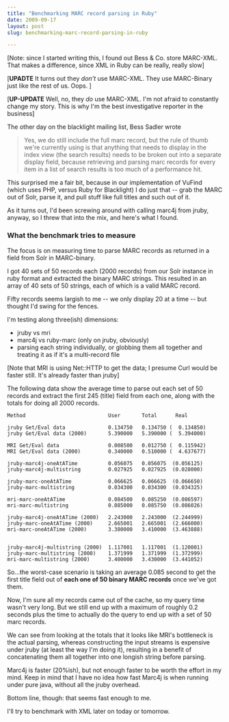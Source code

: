 ```yaml
---
title: "Benchmarking MARC record parsing in Ruby"
date: 2009-09-17
layout: post
slug: benchmarking-marc-record-parsing-in-ruby

---
```


[Note: since I started writing this, I found out Bess & Co. store MARC-XML. That makes a difference, since XML in Ruby can be really, really slow]

[**UPADTE** It turns out they *don't* use MARC-XML. They use MARC-Binary just like the rest of us. Oops. ]

[**UP-UPDATE** Well, no, they *do* use MARC-XML. I'm not afraid to constantly change my story. This is why I'm the best investigative reporter in the business]

The other day on the blacklight mailing list, Bess Sadler wrote

> Yes, we do still include the full marc record, but the rule of thumb we're currently using is that anything that needs to display in the index view (the search results) needs to be broken out into a separate display field, because retrieving and parsing marc records for every item in a list of search results is too much of a performance hit.

This surprised me a fair bit, because in our implementation of VuFind (which uses PHP, versus Ruby for Blacklight) I do just that -- grab the MARC out of Solr, parse it, and pull stuff like full titles and such out of it.

As it turns out, I'd been screwing around with calling marc4j from jruby, anyway, so I threw that into the mix, and here's what I found.

### What the benchmark tries to measure

The focus is on measuring time to parse MARC records as returned in a field from Solr in MARC-binary.

I got 40 sets of 50 records each (2000 records) from our Solr instance in ruby format and extracted the binary MARC strings. This resulted in an array of 40 sets of 50 strings, each of which is a valid MARC record.

Fifty records seems largish to me -- we only display 20 at a time -- but thought I'd swing for the fences.

I'm testing along three(ish) dimensions:

* jruby vs mri
* marc4j vs ruby-marc (only on jruby, obviously)
* parsing each string individually, or globbing them all together and treating it as if it's a multi-record file

[Note that MRI is using Net::HTTP to get the data; I presume Curl would be faster still. It's already faster than jruby]

The following data show the average time to parse out each set of 50 records and extract the first 245 (title) field from each one, along with the totals for doing all 2000 records.

    Method                           User       Total      Real

    jruby Get/Eval data              0.134750   0.134750 (  0.134850)
    jruby Get/Eval data (2000)       5.390000   5.390000 (  5.394000)

    MRI Get/Eval data                0.008500   0.012750 (  0.115942)
    MRI Get/Eval data (2000)         0.340000   0.510000 (  4.637677)

    jruby-marc4j-oneAtATime          0.056075   0.056075  (0.056125)
    jruby-marc4j-multistring         0.027925   0.027925  (0.028000)

    jruby-marc-oneAtATime            0.066625   0.066625  (0.066650)
    jruby-marc-multistring           0.034300   0.034300  (0.034325)

    mri-marc-oneAtATime              0.084500   0.085250  (0.086597)
    mri-marc-multistring             0.085000   0.085750  (0.086026)

    jruby-marc4j-oneAtATime (2000)   2.243000   2.243000  (2.244999)
    jruby-marc-oneAtATime (2000)     2.665001   2.665001  (2.666000)
    mri-marc-oneAtATime (2000)       3.380000   3.410000  (3.463888)


    jruby-marc4j-multistring (2000)  1.117001   1.117001  (1.120001)
    jruby-marc-multistring (2000)    1.371999   1.371999  (1.372999)
    mri-marc-multistring (2000)      3.400000   3.430000  (3.441052)


So...the worst-case scenario is taking an average 0.085 second to get the first title field out of **each one of 50 binary MARC records** once we've got them.

Now, I'm sure all my records came out of the cache, so my query time wasn't very long. But we still end up with a maximum of roughly 0.2 seconds plus the time to actually do the query to end up with a set of 50 marc records.

We can see from looking at the totals that it looks like MRI's bottleneck is
the actual parsing, whereas constructing the input streams is expensive under jruby (at least the way I'm doing it), resulting in a benefit of concatenating them all together into one longish string before parsing.

Marc4j is faster (20%ish), but not enough faster to be worth the effort in my mind. Keep in mind that I have no idea how fast Marc4j is when running under pure java, without all the jruby overhead.

Bottom line, though: that seems fast enough to me.

I'll try to benchmark with XML later on today or tomorrow.
